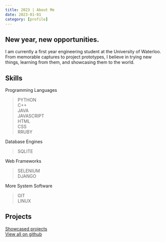 ```yaml
---
title: 2023 | About Me
date: 2023-01-01
category: [profile]
---
```





## New year, new opportunities.
I am currently a first year engineering student at the University of Waterloo. From memorable captures to project prototypes, I believe in trying new things, learning from them, and showcasing them to the world. 

## Skills
Programming Languages
> PYTHON<br>
> C++<br>
> JAVA<br>
> JAVASCRIPT<br>
> HTML <br>
> CSS <br>
> RRUBY<br>

Database Engines
> SQLITE

Web Frameworks
> SELENIUM <br>
> DJANGO <br>

More System Software
> GIT<br>
> LINUX<br>

## Projects
[Showcased projects](https://danmxli.github.io/categories/project/)
<br>
[View all on github](https://github.com/danmxli)